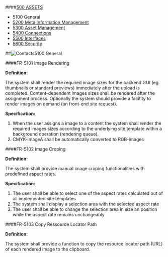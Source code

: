 ####[500 ASSETS](https://github.com/massiveart/sulu-docs/tree/master/system-requirements/500-assets "500 ASSETS")

* 5100 General
* [5200 Meta Information Management](https://github.com/massiveart/sulu-docs/tree/master/system-requirements/500-assets/meta-information-management.md "5200 Meta Information Management")
* [5300 Asset Management](https://github.com/massiveart/sulu-docs/tree/master/system-requirements/500-assets/asset-management.md "5300 Asset Management")
* [5400 Connections](https://github.com/massiveart/sulu-docs/tree/master/system-requirements/500-assets/connections.md "5400 Connections")
* [5500 Interfaces](https://github.com/massiveart/sulu-docs/tree/master/system-requirements/500-assets/interfaces.md "5500 Interfaces")
* [5600 Security](https://github.com/massiveart/sulu-docs/tree/master/system-requirements/500-assets/security.md "5600 Security")

##![Contacts](https://raw.github.com/massiveart/sulu-docs/master/system-requirements/images/assets.png)5100 General

####FR-5101 Image Rendering

**Definition:**

The system shall render the required image sizes for the backend GUI (eg. thumbnails or standard previews) immediately after the upload is completed. Content-dependent images sizes shall be rendered after the assignment process. Optionally the system should provide a facitity to render images on demand (on front-end site request).

**Specification:**

1. When the user assigns a image to a content the system shall render the required images sizes according to the underlying site template within a background operation (rendering queue).
1. CMYK-imageA shall be automatically converted to RGB-images

####FR-5102 Image Croping

**Definition:**

The system shall provide manual image croping functionalities with predefined aspect rates.

**Specification:**

1. The user shall be able to select one of the aspect rates calculated out of all implemented site templates 
1. The system shall display a selection area with the selected aspect rate
1. The user shall be able to change the selection area in size an position while the aspect rate remains unchangeably

####FR-5103 Copy Ressource Locator Path

**Definition:**

The system shall provide a function to copy the resource locator path (URL) of each rendered image to the clipboard.